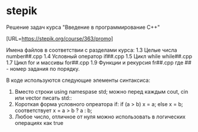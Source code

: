 # stepik
Решение задач курса "Введение в программирование С++"

[URL=https://stepik.org/course/363/promo]

Имена файлов в соответствии с разделами курса:
1.3 Целые числа             number##.cpp
1.4 Условный оператор       if##.cpp
1.5 Цикл while              while##.cpp
1.7 Цикл for и массивы      for##.cpp
1.9 Функции и рекурсия      fr##.cpp
где ## - номер задания по порядку.

В коде используются следующие элементы синтаксиса:
1. Вместо строки using namespase std; можно перед каждым cout, cin или vector писать std::
2. Короткая форма условного опреатора if:
   if (a > b) x = a; else x = b; соответствует x = a > b ? a : b;
3. Любое число, отличное от нуля можно использовать в логических операциях как true
